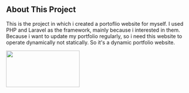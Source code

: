 ## About This Project

This is the project in which i created a portoflio website for myself. I used PHP and Laravel as the framework, mainly because i interested in them. Because i want to update my portfolio regularly, so i need this website to operate dynamically not statically. So it's a dynamic portfolio website.

<img src="https://github.com/ZulfanAhmadi12/MyPortfolio/blob/main/public/backend/assets/images/logoportofolio.png" width="200" height="100">
